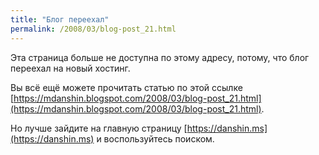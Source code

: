 ```yaml
---
title: "Блог переехал"
permalink: /2008/03/blog-post_21.html
---
```

Эта страница больше не доступна по этому адресу, потому, что блог переехал на новый хостинг.

Вы всё ещё можете прочитать статью по этой ссылке [https://mdanshin.blogspot.com/2008/03/blog-post_21.html](https://mdanshin.blogspot.com/2008/03/blog-post_21.html).

Но лучше зайдите на главную страницу [https://danshin.ms](https://danshin.ms) и воспользуйтесь поиском.